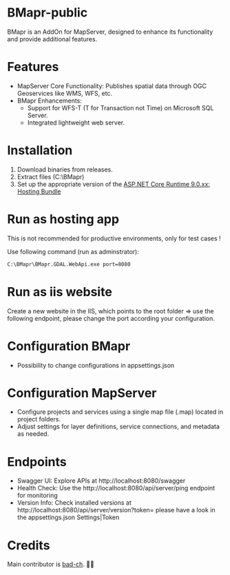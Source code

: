 # BMapr-public
BMapr is an AddOn for MapServer, designed to enhance its functionality and provide additional features.

# Features
* MapServer Core Functionality: Publishes spatial data through OGC Geoservices like WMS, WFS, etc.
* BMapr Enhancements:
  * Support for WFS-T (T for Transaction not Time) on Microsoft SQL Server.
  * Integrated lightweight web server.
# Installation
1. Download binaries from releases.
2. Extract files (C:\BMapr\)
3. Set up the appropriate version of the [ASP.NET Core Runtime 9.0.xx: Hosting Bundle](https://dotnet.microsoft.com/en-us/download/dotnet/9.0) 

# Run as hosting app

This is not recommended for productive environments, only for test cases !

Use following command (run as adminstrator):
``` bat
C:\BMapr\BMapr.GDAL.WebApi.exe port=8080
```

# Run as iis website

Create a new website in the IIS, which points to the root folder => use the following endpoint, please change the port according your configuration.

# Configuration BMapr
* Possibility to change configurations in appsettings.json 
# Configuration MapServer
* Configure projects and services using a single map file (.map) located in project folders.
* Adjust settings for layer definitions, service connections, and metadata as needed.

# Endpoints
* Swagger UI: Explore APIs at http://localhost:8080/swagger
* Health Check: Use the http://localhost:8080/api/server/ping endpoint for monitoring
* Version Info: Check installed versions at http://localhost:8080/api/server/version?token=<your secret> please have a look in the appsettings.json Settings|Token

# Credits
Main contributor is [bad-ch](https://github.com/bad-ch). :ok_man:
